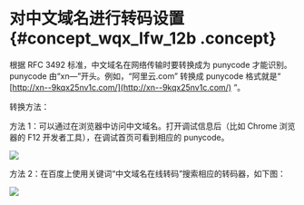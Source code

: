 # 对中文域名进行转码设置 {#concept_wqx_lfw_12b .concept}

根据 RFC 3492 标准，中文域名在网络传输时要转换成为 punycode 才能识别。punycode 由“xn—”开头。例如，“阿里云.com” 转换成 punycode 格式就是“ [http://xn--9kqx25nv1c.com/](http://xn--9kqx25nv1c.com/) ”。

转换方法：

方法 1：可以通过在浏览器中访问中文域名。打开调试信息后（比如 Chrome 浏览器的 F12 开发者工具），在调试首页可看到相应的 punycode。

![](http://static-aliyun-doc.oss-cn-hangzhou.aliyuncs.com/assets/img/14353/5957_zh-CN.png)

方法 2：在百度上使用关键词“中文域名在线转码”搜索相应的转码器，如下图：

![](http://static-aliyun-doc.oss-cn-hangzhou.aliyuncs.com/assets/img/14353/5958_zh-CN.png)

